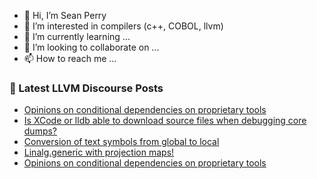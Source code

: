 - 👋 Hi, I’m Sean Perry
- 👀 I’m interested in compilers (c++, COBOL, llvm)
- 🌱 I’m currently learning ...
- 💞️ I’m looking to collaborate on ...
- 📫 How to reach me ...

<!---
s66perry/s66perry is a ✨ special ✨ repository because its `README.md` (this file) appears on your GitHub profile.
You can click the Preview link to take a look at your changes.
--->
### 📕 Latest LLVM Discourse Posts

<!-- DISCOURSE-LLVM:START -->
- [Opinions on conditional dependencies on proprietary tools](https://discourse.llvm.org/t/opinions-on-conditional-dependencies-on-proprietary-tools/62236#post_16)
- [Is XCode or lldb able to download source files when debugging core dumps?](https://discourse.llvm.org/t/is-xcode-or-lldb-able-to-download-source-files-when-debugging-core-dumps/62226#post_6)
- [Conversion of text symbols from global to local](https://discourse.llvm.org/t/conversion-of-text-symbols-from-global-to-local/62209#post_5)
- [Linalg.generic with projection maps!](https://discourse.llvm.org/t/linalg-generic-with-projection-maps/62225#post_4)
- [Opinions on conditional dependencies on proprietary tools](https://discourse.llvm.org/t/opinions-on-conditional-dependencies-on-proprietary-tools/62236#post_15)
<!-- DISCOURSE-LLVM:END -->
